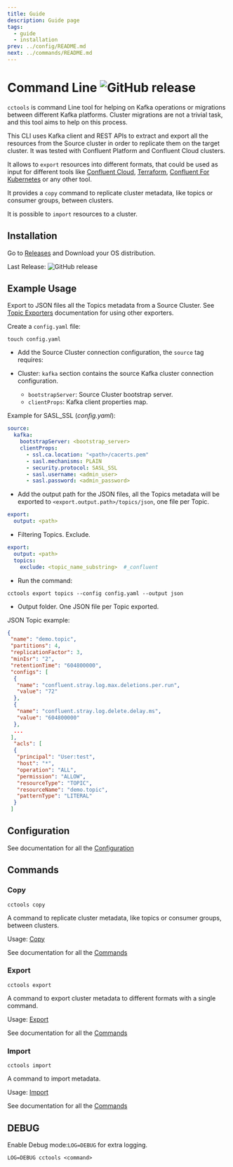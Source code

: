 ```yaml
--- 
title: Guide
description: Guide page 
tags:
  - guide
  - installation
prev: ../config/README.md
next: ../commands/README.md
---
```

 
# Command Line ![GitHub release](https://img.shields.io/github/v/release/mcolomerc/cctools)

 ```cctools``` is command Line tool for helping on Kafka operations or migrations between different Kafka platforms. Cluster migrations are not a trivial task, and this tool aims to help on this process.

This CLI uses Kafka client and REST APIs to extract and export all the resources from the Source cluster in order to replicate them on the target cluster. It was tested with Confluent Platform and Confluent Cloud clusters.

It allows to `export` resources into different formats, that could be used as input for different tools like [Confluent Cloud](https://www.confluent.io/lp/confluent-cloud), [Terraform](https://registry.terraform.io/providers/confluentinc/confluent/latest), [Confluent For Kubernetes](https://docs.confluent.io/operator/current/overview.html) or any other tool.

It provides a `copy` command to replicate cluster metadata, like topics or consumer groups, between clusters.

It is possible to `import` resources to a cluster.

## Installation

Go to [Releases](https://github.com/mcolomerc/cctools/releases) and Download your OS distribution.

Last Release: ![GitHub release](https://img.shields.io/github/v/release/mcolomerc/cctools)

## Example Usage

Export to JSON files all the Topics metadata from a Source Cluster. See [Topic Exporters](../commands/export/topics.md) documentation for using other exporters.

Create a `config.yaml` file:

```sh:no-line-numbers
touch config.yaml
```

- Add the Source Cluster connection configuration, the `source` tag requires:
  
- Cluster: `kafka` section contains the source Kafka cluster connection configuration.
  - `bootstrapServer`: Source Cluster bootstrap server.
  - `clientProps`: Kafka client properties map.

Example for SASL_SSL (*config.yaml*):

```yaml
source: 
  kafka:
    bootstrapServer: <bootstrap_server>
    clientProps:  
      - ssl.ca.location: "<path>/cacerts.pem" 
      - sasl.mechanisms: PLAIN
      - security.protocol: SASL_SSL
      - sasl.username: <admin_user>
      - sasl.password: <admin_password>
```

- Add the output path for the JSON files, all the Topics metadata will be exported to `<export.output.path>/topics/json`, one file per Topic.

```yaml
export:
  output: <path>
```

- Filtering Topics. Exclude.

```yaml
export:
  output: <path>
  topics:
    exclude: <topic_name_substring>  #_confluent
```

- Run the command:

```sh:no-line-numbers
cctools export topics --config config.yaml --output json
```

- Output folder. One JSON file per Topic exported.

JSON Topic example:

```json
{
 "name": "demo.topic",
 "partitions": 4,
 "replicationFactor": 3,
 "minIsr": "2",
 "retentionTime": "604800000",
 "configs": [
  {
   "name": "confluent.stray.log.max.deletions.per.run",
   "value": "72"
  },
  {
   "name": "confluent.stray.log.delete.delay.ms",
   "value": "604800000"
  },
  ...
 ],
  "acls": [
  {
   "principal": "User:test",
   "host": "*",
   "operation": "ALL",
   "permission": "ALLOW",
   "resourceType": "TOPIC",
   "resourceName": "demo.topic",
   "patternType": "LITERAL"
  }
 ]
```

## Configuration

See documentation for all the [Configuration](../config/README.md)
 
## Commands

### Copy

 ```sh:no-line-numbers
 cctools copy
 ```
 
 A command to replicate cluster metadata, like topics or consumer groups, between clusters.

Usage: [Copy](../commands/copy.md)

See documentation for all the [Commands](../commands/README.md)

### Export

 ```sh:no-line-numbers
 cctools export
 ```

 A command to export cluster metadata to different formats with a single command.

Usage: [Export](../commands/export.md)

See documentation for all the [Commands](../commands/README.md)

### Import

 ```sh:no-line-numbers
 cctools import
 ```

 A command to import metadata.

Usage: [Import](../commands/import.md)

See documentation for all the [Commands](../commands/README.md)

## DEBUG

Enable Debug mode:`LOG=DEBUG` for extra logging.

 ```sh:no-line-numbers
 LOG=DEBUG cctools <command>
 ```
 